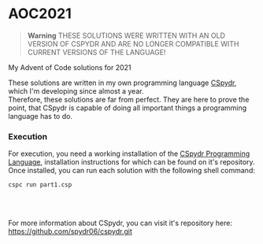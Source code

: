 # AOC2021

> **Warning** THESE SOLUTIONS WERE WRITTEN WITH AN OLD VERSION OF CSPYDR AND ARE NO LONGER COMPATIBLE WITH CURRENT VERSIONS OF THE LANGUAGE!

My Advent of Code solutions for 2021

These solutions are written in my own programming language [CSpydr](https://github.com/spydr06/cspydr.git), which I'm developing since almost a year.
<br/>
Therefore, these solutions are far from perfect. They are here to prove the point, that CSpydr is capable of doing all important things a programming language has to do.

### Execution
For execution, you need a working installation of the [CSpydr Programming Language](https://github.com/spydr06/cspydr.git), installation instructions for which can be found on it's repository. Once installed, you can run each solution with the following shell command:

```
cspc run part1.csp
```

<br/>
<br/>

For more information about CSpydr, you can visit it's repository here: https://github.com/spydr06/cspydr.git
